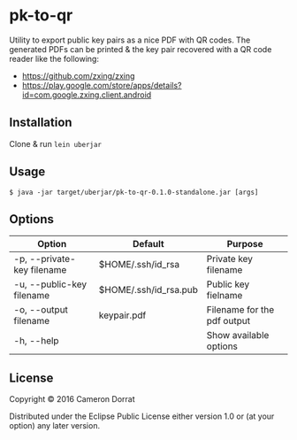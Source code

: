 # pk-to-qr

Utility to export public key pairs as a nice PDF with QR codes.
The generated PDFs can be printed & the key pair recovered with a QR code reader like the following:

- https://github.com/zxing/zxing
- https://play.google.com/store/apps/details?id=com.google.zxing.client.android


## Installation

Clone & run `lein uberjar`

## Usage

    $ java -jar target/uberjar/pk-to-qr-0.1.0-standalone.jar [args]

## Options


| Option | Default | Purpose |
| --- | --- | --- | 
| -p, --private-key filename | $HOME/.ssh/id_rsa | Private key filename |
| -u, --public-key filename | $HOME/.ssh/id_rsa.pub | Public key fielname |
| -o, --output filename | keypair.pdf | Filename for the pdf output |
| -h, --help |  | Show available options |



## License

Copyright © 2016 Cameron Dorrat

Distributed under the Eclipse Public License either version 1.0 or (at
your option) any later version.
